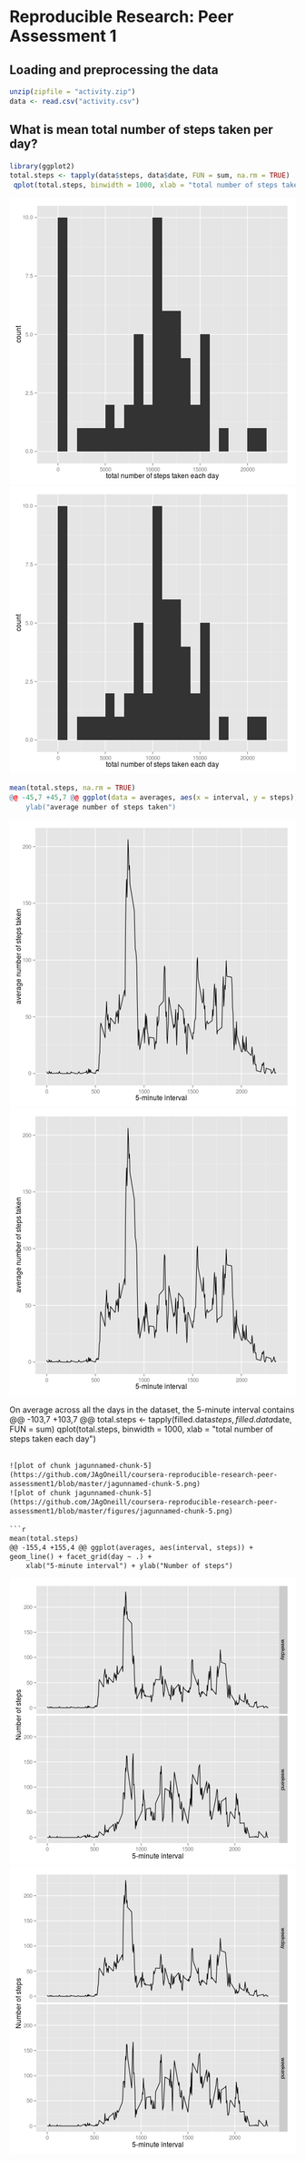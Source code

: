# Reproducible Research: Peer Assessment 1
## Loading and preprocessing the data
```r
unzip(zipfile = "activity.zip")
data <- read.csv("activity.csv")
```
## What is mean total number of steps taken per day?
```r
library(ggplot2)
total.steps <- tapply(data$steps, data$date, FUN = sum, na.rm = TRUE)
 qplot(total.steps, binwidth = 1000, xlab = "total number of steps taken each day")
 ```

 ![plot of chunk jagunnamed-chunk-1](https://github.com/JAgOneill/coursera-reproducible-research-peer-assessment1/blob/master/%20jagunnamed-chunk-1.png) 
 ![plot of chunk jagunnamed-chunk-1](https://github.com/JAgOneill/coursera-reproducible-research-peer-assessment1/blob/master/figures/%20jagunnamed-chunk-1.png) 

 ```r
 mean(total.steps, na.rm = TRUE)
 @@ -45,7 +45,7 @@ ggplot(data = averages, aes(x = interval, y = steps)) + geom_line() + xlab("5-mi
     ylab("average number of steps taken")
 ```

 ![plot of chunk jagunnamed-chunk-2](https://github.com/JAgOneill/coursera-reproducible-research-peer-assessment1/blob/master/jagunnamed-chunk-2.png) 
 ![plot of chunk jagunnamed-chunk-2](https://github.com/JAgOneill/coursera-reproducible-research-peer-assessment1/blob/master/figures/jagunnamed-chunk-2.png) 


 On average across all the days in the dataset, the 5-minute interval contains
 @@ -103,7 +103,7 @@ total.steps <- tapply(filled.data$steps, filled.data$date, FUN = sum)
 qplot(total.steps, binwidth = 1000, xlab = "total number of steps taken each day")
 ```

 ![plot of chunk jagunnamed-chunk-5](https://github.com/JAgOneill/coursera-reproducible-research-peer-assessment1/blob/master/jagunnamed-chunk-5.png) 
 ![plot of chunk jagunnamed-chunk-5](https://github.com/JAgOneill/coursera-reproducible-research-peer-assessment1/blob/master/figures/jagunnamed-chunk-5.png) 

 ```r
 mean(total.steps)
 @@ -155,4 +155,4 @@ ggplot(averages, aes(interval, steps)) + geom_line() + facet_grid(day ~ .) +
     xlab("5-minute interval") + ylab("Number of steps")
 ```

 ![plot of chunk jagunnamed-chunk-7](https://github.com/JAgOneill/coursera-reproducible-research-peer-assessment1/blob/master/jagunnamed-chunk-7.png) 
 ![plot of chunk jagunnamed-chunk-7](https://github.com/JAgOneill/coursera-reproducible-research-peer-assessment1/blob/master/figures/jagunnamed-chunk-7.png) 
